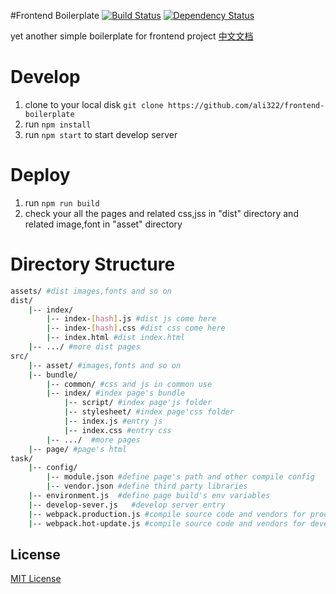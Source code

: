#Frontend Boilerplate
[![Build Status](https://travis-ci.org/ali322/frontend-boilerplate.svg?branch=master)](https://travis-ci.org/ali322/frontend-boilerplate)
[![Dependency Status](https://gemnasium.com/badges/github.com/ali322/frontend-boilerplate.svg)](https://gemnasium.com/github.com/ali322/frontend-boilerplate)

yet another simple boilerplate for frontend project [中文文档](./README_zh.md)

Develop
===

1. clone to your local disk `git clone https://github.com/ali322/frontend-boilerplate`
2. run `npm install`
3. run `npm start` to start develop server

Deploy
===

1. run `npm run build`
2. check your all the pages and related css,jss in "dist" directory and related image,font in "asset" directory

Directory Structure
===

```sh
assets/ #dist images,fonts and so on
dist/
    |-- index/ 
        |-- index-[hash].js #dist js come here
        |-- index-[hash].css #dist css come here
        |-- index.html #dist index.html
    |-- .../ #more dist pages
src/
    |-- asset/ #images,fonts and so on
    |-- bundle/
        |-- common/ #css and js in common use
        |-- index/ #index page's bundle
            |-- script/ #index page'js folder
            |-- stylesheet/ #index page'css folder
            |-- index.js #entry js
            |-- index.css #entry css
        |-- .../  #more pages
    |-- page/ #page's html
task/
    |-- config/
        |-- module.json #define page's path and other compile config
        |-- vendor.json #define third party libraries
    |-- environment.js  #define page build's env variables
    |-- develop-sever.js   #develop server entry
    |-- webpack.production.js #compile source code and vendors for production
    |-- webpack.hot-update.js #compile source code and vendors for develop in HMR
```


## License

[MIT License](http://en.wikipedia.org/wiki/MIT_License)